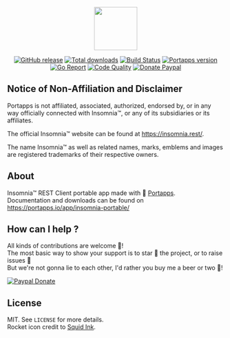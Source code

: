 <p align="center"><a href="https://portapps.io/app/insomnia-portable/" target="_blank"><img width="100" src="https://github.com/portapps/insomnia-portable/blob/master/res/papp.png"></a></p>

<p align="center">
  <a href="https://portapps.io/app/insomnia-portable/#download"><img src="https://img.shields.io/github/release/portapps/insomnia-portable.svg?style=flat-square" alt="GitHub release"></a>
  <a href="https://portapps.io/app/insomnia-portable/#download"><img src="https://img.shields.io/github/downloads/portapps/insomnia-portable/total.svg?style=flat-square" alt="Total downloads"></a>
  <a href="https://travis-ci.com/portapps/insomnia-portable"><img src="https://img.shields.io/travis/com/portapps/insomnia-portable/master.svg?style=flat-square" alt="Build Status"></a>
  <a href="https://github.com/portapps/portapps"><img src="https://img.shields.io/badge/portapps-1.24.1-479fdb.svg?style=flat-square" alt="Portapps version"></a>
  <a href="https://goreportcard.com/report/github.com/portapps/insomnia-portable"><img src="https://goreportcard.com/badge/github.com/portapps/insomnia-portable?style=flat-square" alt="Go Report"></a>
  <a href="https://www.codacy.com/app/portapps/insomnia-portable"><img src="https://img.shields.io/codacy/grade/22152d66651b42269c62215c2d402986.svg?style=flat-square" alt="Code Quality"></a>
  <a href="https://www.paypal.com/cgi-bin/webscr?cmd=_s-xclick&hosted_button_id=WQD7AQGPDEPSG"><img src="https://img.shields.io/badge/donate-paypal-7057ff.svg?style=flat-square" alt="Donate Paypal"></a>
</p>

## Notice of Non-Affiliation and Disclaimer

Portapps is not affiliated, associated, authorized, endorsed by, or in any way officially connected with Insomnia™, or any of its subsidiaries or its affiliates.

The official Insomnia™ website can be found at https://insomnia.rest/.

The name Insomnia™ as well as related names, marks, emblems and images are registered trademarks of their respective owners.

## About

Insomnia™ REST Client portable app made with 🚀 [Portapps](https://portapps.io).<br />
Documentation and downloads can be found on https://portapps.io/app/insomnia-portable/

## How can I help ?

All kinds of contributions are welcome :raised_hands:!<br />
The most basic way to show your support is to star :star2: the project, or to raise issues :speech_balloon:<br />
But we're not gonna lie to each other, I'd rather you buy me a beer or two :beers:!

[![Paypal Donate](https://portapps.io/img/paypal-donate.png)](https://www.paypal.com/cgi-bin/webscr?cmd=_s-xclick&hosted_button_id=WQD7AQGPDEPSG)

## License

MIT. See `LICENSE` for more details.<br />
Rocket icon credit to [Squid Ink](http://thesquid.ink).
